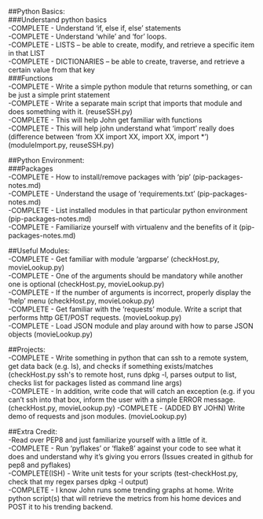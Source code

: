 ##Python Basics:  
###Understand python basics  
-COMPLETE - Understand ‘if, else if, else’ statements  
-COMPLETE - Understand ‘while’ and ‘for’ loops.  
-COMPLETE - LISTS – be able to create, modify, and retrieve a specific item in that LIST  
-COMPLETE - DICTIONARIES – be able to create, traverse, and retrieve a certain value from that key  
###Functions    
-COMPLETE - Write a simple python module that returns something, or can be just a simple print statement  
-COMPLETE - Write a separate main script that imports that module and does something with it. (reuseSSH.py)  
-COMPLETE - This will help John get familiar with functions  
-COMPLETE - This will help john understand what ‘import’ really does (difference between ‘from XX import XX, import XX, import *’) (moduleImport.py, reuseSSH.py)  

##Python Environment:  
###Packages  
-COMPLETE - How to install/remove packages with ‘pip’ (pip-packages-notes.md)  
-COMPLETE - Understand the usage of ‘requirements.txt’ (pip-packages-notes.md)  
-COMPLETE - List installed modules in that particular python environment (pip-packages-notes.md)  
-COMPLETE - Familiarize yourself with virtualenv and the benefits of it (pip-packages-notes.md)  

##Useful Modules:  
-COMPLETE - Get familiar with module ‘argparse’ (checkHost.py, movieLookup.py)  
  -COMPLETE - One of the arguments should be mandatory while another one is optional (checkHost.py, movieLookup.py)  
  -COMPLETE - If the number of arguments is incorrect, properly display the ‘help’ menu (checkHost.py, movieLookup.py)  
-COMPLETE - Get familiar with the ‘requests’ module. Write a script that performs http GET/POST requests. (movieLookup.py)  
-COMPLETE - Load JSON module and play around with how to parse JSON objects (movieLookup.py)  

##Projects:  
-COMPLETE - Write something in python that can ssh to a remote system, get data back (e.g. ls), and checks if something exists/matches (checkHost.py ssh's to remote host, runs dpkg -l, parses output to list, checks list for packages listed as command line args)  
  -COMPLETE - In addition, write code that will catch an exception (e.g. if you can’t ssh into that box, inform the user with a simple ERROR message. (checkHost.py, movieLookup.py)
-COMPLETE - (ADDED BY JOHN) Write demo of requests and json modules. (movieLookup.py)  

##Extra Credit:  
-Read over PEP8 and just familiarize yourself with a little of it.  
-COMPLETE - Run ‘pyflakes’ or ‘flake8’ against your code to see what it does and understand why it’s giving you errors (Issues created in github for pep8 and pyflakes)  
-COMPLETE(ISH) - Write unit tests for your scripts (test-checkHost.py, check that my regex parses dpkg -l output)  
-COMPLETE - I know John runs some trending graphs at home. Write python script(s) that will retrieve the metrics from his home devices and POST it to his trending backend. 
